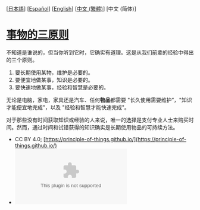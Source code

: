 [[日本語](ja.md)] [[Español](es.md)] [[English](en.md)] [[中文 (繁體)](zh-tw.md)] [中文 (简体)]

# [事物的三原则](https://principle-of-things.github.io/)

不知道是谁说的，但当你听到它时，它确实有道理。这是从我们前辈的经验中得出的三个原则。

1. 要长期使用某物，维护是必要的。
2. 要便宜地做某事，知识是必要的。
3. 要快速地做某事，经验和智慧是必要的。

无论是电脑，家电，家具还是汽车、任何**物品**都需要 "长久使用需要维护”，"知识才能便宜地完成"，以及 "经验和智慧才能快速完成"。

对于那些没有时间获取知识或经验的人来说，唯一的选择是支付专业人士来购买时间。然而，通过时间和试错获得的知识确实是长期使用物品的可持续方法。

- CC BY 4.0; [https://principle-of-things.github.io/](https://principle-of-things.github.io/)
- [![GitHub Repo stars](https://img.shields.io/github/stars/principle-of-things/principle-of-things.github.com)](https://github.com/principle-of-things/principle-of-things.github.com)
